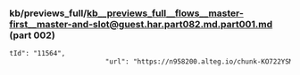 ### kb/previews_full/kb__previews_full__flows__master-first__master-and-slot@guest.har.part082.md.part001.md (part 002)

```md
tId": "11564",
                        "url": "https://n958200.alteg.io/chunk-KO722YSM.js",
     
```

```
